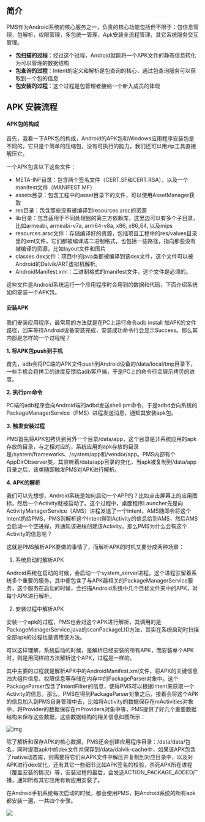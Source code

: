 

## 简介

PMS作为Android系统的核心服务之一，负责的核心功能包括但不限于：包信息管理，包解析，权限管理，多包统一管理，Apk安装全流程管理，其它系统服务交互管理。

- **包扫描的过程**：经过这个过程，Android就能将一个APK文件的静态信息转化为可以管理的数据结构
- **包查询的过程**：Intent的定义和解析是包查询的核心，通过包查询服务可以获取到一个包的信息
- **包安装的过程**：这个过程是包管理者接纳一个新入成员的体现



## APK 安装流程



#### **APK包的构成**

首先，我看一下APK包的构成，Android的APK包和Windows应用程序安装包是不同的，它只是个简单的压缩包，没有可执行的能力，我们还可以用zip工具直接解压它。

一个APK包含以下这些文件：

- META-INF目录：包含两个签名文件（CERT.SF和CERT.RSA），以及一个manifest文件（MANIFEST.MF）
- assets目录：包含工程中的asset目录下的文件，可以使用AssetManager获取
- res目录：包含那些没有被编译到resources.arsc的资源
- lib目录：包含适用于不同处理器的第三方依赖库，这里边可以有多个子目录，比如armeabi, armeabi-v7a, arm64-v8a, x86, x86_64, 以及mips
- resources.arsc文件：存储编译好的资源，包括项目工程中的res/values目录里的xml文件，它们都被编译成二进制格式，也包括一些路径，指向那些没有被编译的资源，比如layout文件和图片
- classes.dex文件：项目中的java类都被编译到该dex文件，这个文件可以被Android的Dalvik/ART虚拟机解析。
- AndroidManifest.xml：二进制格式的manifest文件，这个文件是必须的。

这些文件是Android系统运行一个应用程序时会用到的数据和代码，下面介绍系统如何安装一个APK包。



#### **安装APK**

我们安装应用程序，最常用的方法就是在PC上运行命令adb install 加APK的文件路径，回车等待Android设备安装完成，安装成功命令行会显示Success。那么其内部是怎样的一个过程呢？

**1. 将APK包push到手机**

首先，adb会将PC端的APK文件push到Android设备的/data/local/tmp目录下，一些手机会将拷贝的进度反馈给adb客户端，于是PC上的命令行会展示拷贝的进度。

**2. 执行pm命令**

PC端的adb程序会向Android端的adbd发送shell:pm命令，于是adbd会向系统的PackageManagerService（PMS）进程发送消息，通知其安装apk包。

**3. 触发安装过程**

PMS首先将APK包拷贝到另外一个目录/data/app，这个目录是非系统应用的apk存放的目录，与之相对应的，系统应用的apk存放的目录是/system/frameworks、/system/app和/vendor/app。PMS内部有个AppDirObserver类，其监听着/data/app目录的变化，当apk被复制到/data/app目录之后，该类随即触发PMS对APK进行解析。

**4. APK的解析**

我们可以先想想，Android系统是如何启动一个APP的？比如点击屏幕上的应用图标，然后一个Activity就被启动了。这个过程中，桌面程序Launcher先是向ActivityManagerService（AMS）进程发送了一个Intent，AMS随即会将这个Intent扔给PMS，PMS则解析这个Intent得到Activity的信息给到AMS，然后AMS会启动一个空进程，并通知该进程创建该Activity。那么PMS为什么会有这个Activity的信息呢？

这就是PMS解析APK要做的事情了，而解析APK的时机又要分成两种场景：

1. 系统启动时解析APK

Android系统在启动的时候，会启动一个system_server进程，这个进程驻留着系统多个重要的服务，其中便包含了与APK最相关的PackageManagerService服务，这个服务在启动的时候，会扫描Android系统中几个目标文件夹中的APK，对每个APK进行解析。

2. 安装过程中解析APK

安装一个apk的过程，PMS也会对这个APK进行解析，其调用的是PackageManagerService.java的scanPackageLI()方法，其实在系统启动时扫描全部apk的过程也是调用该方法。

可以这样理解，系统启动的时候，是解析已经安装的所有APK，而安装单个APK时，则是用同样的方法解析这个APK，过程是一样的。

其中主要的过程就是解析APK中的AndroidManifest.xml文件，将APK的关键信息四大组件信息、权限信息等存储在内存中的PackageParser对象中。这个PackageParser包含了IntentFilter的信息，使得PMS可以根据Intent来获取一个Activity的信息。那么，PMS在得到PackageParser对象之后，接着会将这个APK的信息加入到PMS自身管理中去，比如将Activity的数据保存在mActivities对象中，将Provider的数据保存在mProviders对象中等，PMS提供了好几个重要数据结构来保存这些数据，这些数据结构的相关信息如图所示：

![img](https://pic1.zhimg.com/80/v2-5ec49e70d21646528e067ea76e739234_1440w.jpg)


除了解析和保存APK的核心数据，PMS还会创建应用程序目录：/data/data/包名，同时提取apk中的dex文件并保存到/data/dalvik-cache中，如果该APK包含了native动态库，则需要将它们从APK文件中解压并复制到对应目录中，以及对APK进行dex优化，还有其它一些细节比如APK签名的校验，杀死APK所在进程（覆盖安装的情况）等，安装过程的最后，会发送ACTION_PACKAGE_ADDED广播，通知所有其它应用有新应用安装了。



在Android手机系统每次启动的时候，都会使用PMS，把Android系统的所有apk都安装一遍，一共四个步骤。

![](https://upload-images.jianshu.io/upload_images/1870398-d915aba3e1c139a0.png)